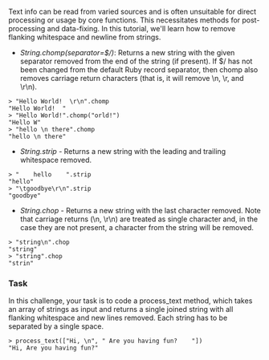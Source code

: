 Text info can be read from varied sources and is often unsuitable for direct processing or usage by core functions. This necessitates methods for post-processing and data-fixing. In this tutorial, we'll learn how to remove flanking whitespace and newline from strings.

- _String.chomp(separator=$/)_: Returns a new string with the given separator removed from the end of the string (if present). If $/ has not been changed from the default Ruby record separator, then chomp also removes carriage return characters (that is, it will remove \n, \r, and \r\n).

```
> "Hello World!  \r\n".chomp
"Hello World!  "
> "Hello World!".chomp("orld!")
"Hello W"
> "hello \n there".chomp
"hello \n there"
```
- _String.strip_ - Returns a new string with the leading and trailing whitespace removed.
```
> "    hello    ".strip
"hello"
> "\tgoodbye\r\n".strip
"goodbye"
```

- _String.chop_ - Returns a new string with the last character removed. Note that carriage returns (\n, \r\n) are treated as single character and, in the case they are not present, a character from the string will be removed.

```
> "string\n".chop
"string"
> "string".chop
"strin"
```
### Task

In this challenge, your task is to code a process_text method, which takes an array of strings as input and returns a single joined string with all flanking whitespace and new lines removed. Each string has to be separated by a single space.
```
> process_text(["Hi, \n", " Are you having fun?    "])
"Hi, Are you having fun?"
```